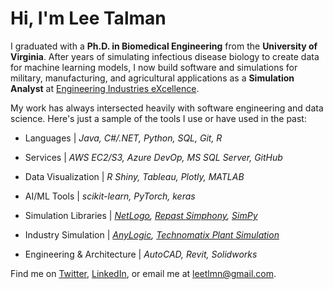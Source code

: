 # Hi, I'm Lee Talman
I graduated with a **Ph.D. in Biomedical Engineering** from the **University of Virginia**. After years of simulating infectious disease biology to create data for machine learning models, I now build software and simulations for military, manufacturing, and agricultural applications as a **Simulation Analyst** at [Engineering Industries eXcellence](https://www.indx.com/). 

My work has always intersected heavily with software engineering and data science. Here's just a sample of the tools I use or have used in the past:

* Languages | *Java, C#/.NET, Python, SQL, Git, R*
* Services | *AWS EC2/S3, Azure DevOp, MS SQL Server, GitHub*
* Data Visualization | *R Shiny, Tableau, Plotly, MATLAB*
* AI/ML Tools | *scikit-learn, PyTorch, keras*

* Simulation Libraries | *[NetLogo](https://github.com/NetLogo/NetLogo), [Repast Simphony](https://github.com/Repast/repast.simphony), [SimPy](https://github.com/simpx/simpy)*
* Industry Simulation | *[AnyLogic](https://www.anylogic.com/), [Technomatix Plant Simulation](https://plm.sw.siemens.com/en-US/tecnomatix/products/plant-simulation-software/)*
* Engineering & Architecture | *AutoCAD, Revit, Solidworks*

Find me on [Twitter](https://twitter.com/LeeTalman), [LinkedIn](https://www.linkedin.com/in/lee-talman/), or email me at leetlmn@gmail.com.
